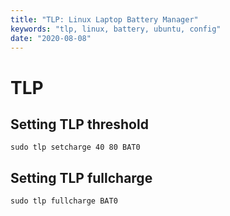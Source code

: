 ```yaml
---
title: "TLP: Linux Laptop Battery Manager"
keywords: "tlp, linux, battery, ubuntu, config"
date: "2020-08-08"
---
```


# TLP

## Setting TLP threshold

```
sudo tlp setcharge 40 80 BAT0
```

## Setting TLP fullcharge

```
sudo tlp fullcharge BAT0
```
